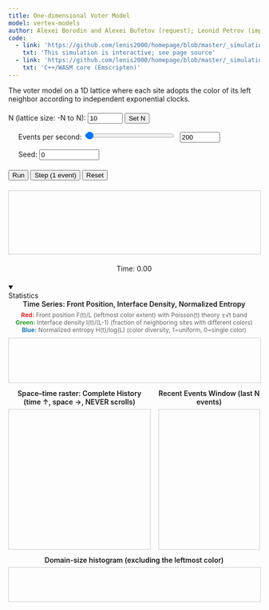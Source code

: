 ```yaml
---
title: One-dimensional Voter Model
model: vertex-models
author: Alexei Borodin and Alexei Bufetov (request); Leonid Petrov (implementation)
code:
  - link: 'https://github.com/lenis2000/homepage/blob/master/_simulations/vertex_models/2025-08-29-voter-model.md'
    txt: 'This simulation is interactive; see page source'
  - link: 'https://github.com/lenis2000/homepage/blob/master/_simulations/vertex_models/2025-08-29-voter-model.cpp'
    txt: 'C++/WASM core (Emscripten)'
---
```


The voter model on a 1D lattice where each site adopts the color of its left neighbor according to independent exponential clocks.

<div style="margin: 20px 0;">
  <label for="n-input">N (lattice size: -N to N): </label>
  <input type="number" id="n-input" value="10" min="1" max="10000" style="width: 70px;">
  <button id="apply-n">Set N</button>

  <label for="events-per-sec" style="margin-left: 20px;">Events per second: </label>
  <input type="range" id="events-per-sec" value="200" min="1" max="20000" step="1" style="width: 180px;">
  <input type="number" id="events-per-sec-input" value="200" min="1" max="20000" step="1" style="width: 80px; margin-left: 5px;">

  <label for="seed-input" style="margin-left: 20px;">Seed: </label>
  <input type="number" id="seed-input" value="0" min="0" step="1" style="width: 120px;" title="0 = random seed">
</div>

<div style="margin: 20px 0;">
  <button id="run-stop-btn">Run</button>
  <button id="step-btn">Step (1 event)</button>
  <button id="reset-btn">Reset</button>
</div>

<canvas id="voterCanvas" width="800" height="200" style="border: 1px solid #ccc; display: block; margin: 20px auto; width: 100%;"></canvas>

<div id="info" style="text-align: center; margin: 20px;">
    Time: <span id="time-display">0.00</span>
</div>

<details class="control-group full-width" open>
  <summary><div class="control-group-title">Statistics</div></summary>
  <div class="content" style="display:grid;gap:12px">
    <div>
      <div style="font-weight:600;margin-bottom:6px;text-align:center">
        Time Series: Front Position, Interface Density, Normalized Entropy
      </div>
      <div style="font-size:12px;margin-bottom:8px;text-align:center;color:#666">
        <strong style="color:#d62728">Red:</strong> Front position F(t)/L (leftmost color extent) with Poisson(t) theory ±√t band<br>
        <strong style="color:#2ca02c">Green:</strong> Interface density I(t)/(L-1) (fraction of neighboring sites with different colors)<br>
        <strong style="color:#1f77b4">Blue:</strong> Normalized entropy H(t)/log(L) (color diversity, 1=uniform, 0=single color)
      </div>
      <canvas id="stat-ts" width="900" height="160"
              style="width:100%;max-width:900px;border:1px solid #ccc;display:block;margin:0 auto"></canvas>
    </div>
    <div style="display:flex;gap:16px;">
      <div style="flex:7;">
        <div style="font-weight:600;margin-bottom:6px;text-align:center">
          Space–time raster: Complete History (time ↑, space →, NEVER scrolls)
        </div>
        <div id="history-container" style="height:280px;border:1px solid #ccc;overflow:hidden">
          <canvas id="stat-raster-full" width="600" height="280"
                  style="width:100%;display:block"></canvas>
        </div>
      </div>
      <div style="flex:5;">
        <div style="font-weight:600;margin-bottom:6px;text-align:center">
          Recent Events Window (last N events)
        </div>
        <div style="height:280px;border:1px solid #ccc;overflow:hidden">
          <canvas id="stat-raster" width="300" height="280"
                  style="width:100%;display:block"></canvas>
        </div>
      </div>
    </div>
    <div>
      <div style="font-weight:600;margin-bottom:6px;text-align:center">
        Domain-size histogram (excluding the leftmost color)
      </div>
      <canvas id="stat-hist" width="900" height="120"
              style="width:100%;max-width:900px;border:1px solid #ccc;display:block;margin:0 auto"></canvas>
    </div>
  </div>
</details>

<script src="/js/2025-08-29-voter-model.js"></script>

<script>
// Ensure Module exists even if the single-file bundle loads slowly
if (typeof Module === 'undefined') {
  window.Module = { onRuntimeInitialized: function(){} };
}

Module.onRuntimeInitialized = function() {
  class VoterWASM {
    constructor() {
      // sync cwraps are fine; ASYNCIFY allows await if we choose later
      this._initializeModel = Module.cwrap('initializeModel','number',['number','number','number','number'], {async:false});
      this._stepK          = Module.cwrap('stepK','number',['number'], {async:false});
      this._exportSites    = Module.cwrap('exportSites','number',[], {async:false});
      this._freeString     = Module.cwrap('freeString', null, ['number']);
      this._getTime        = Module.cwrap('getTime','number',[], {async:false});
      this.N = 10;
      this.seed = 0;
      this.init_mode = 0;       // reserved for future palettes
      this.palette_colors = 0;  // reserved
    }

    initialize(N, seed) {
      this.N = N; this.seed = seed >>> 0;
      const ptr = this._initializeModel(N, this.seed, this.init_mode, this.palette_colors);
      const json = JSON.parse(Module.UTF8ToString(ptr));
      this._freeString(ptr);
      if (json.error) throw new Error(json.error);
      return json;
    }

    stepK(k) {
      const ptr = this._stepK(k);
      const json = JSON.parse(Module.UTF8ToString(ptr));
      this._freeString(ptr);
      if (json.error) throw new Error(json.error);
      return json;
    }

    exportSites() {
      const ptr = this._exportSites();
      const json = JSON.parse(Module.UTF8ToString(ptr));
      this._freeString(ptr);
      if (!json.ptr || !json.count) return { arr: new Uint32Array(), count: 0 };
      // View directly into WASM memory (no copy)
      const view = new Uint32Array(Module.HEAPU32.buffer, json.ptr, json.count);
      return { arr: view, count: json.count };
    }

    getTime() { return this._getTime(); }
  }

  // --------------------------
  // UI & drawing
  // --------------------------
  const canvas = document.getElementById('voterCanvas');
  const ctx = canvas.getContext('2d');
  const timeSpan = document.getElementById('time-display');

  const nInput = document.getElementById('n-input');
  const seedInput = document.getElementById('seed-input');
  const epsSlider = document.getElementById('events-per-sec');
  const epsInput  = document.getElementById('events-per-sec-input');

  const applyNBtn = document.getElementById('apply-n');
  const runStopBtn = document.getElementById('run-stop-btn');
  const stepBtn = document.getElementById('step-btn');
  const resetBtn = document.getElementById('reset-btn');

  const wasm = new VoterWASM();

  // ---------- Stats state ----------
  const tsCanvas   = document.getElementById('stat-ts');
  const histCanvas = document.getElementById('stat-hist');
  const rasterCanvas = document.getElementById('stat-raster');
  const rasterFullCanvas = document.getElementById('stat-raster-full');
  const historyContainer = document.getElementById('history-container');

  const T = [];            // times
  const frontSeries = [];  // F(t) / (2N+1)
  const ifaceSeries = [];  // I(t) / (2N)
  const entSeries   = [];  // Hnorm(t) in [0,1]

  // throttle sampling (e.g., every ~50ms wall time)
  let lastSampleTS = 0;

  // ---------- Metrics from current snapshot ----------
  function computeFrontLen(view) {
    if (view.length === 0) return 0;
    const c0 = view[0];
    let k = 1;
    while (k < view.length && view[k] === c0) k++;
    return k; // number of sites equal to the leftmost color
  }

  function computeInterfaceCount(view) {
    let cnt = 0;
    for (let i = 1; i < view.length; i++) if (view[i] !== view[i-1]) cnt++;
    return cnt;
  }

  function computeEntropy(view) {
    const L = view.length;
    if (L === 0) return { H: 0, Hnorm: 0 };
    const m = new Map();
    for (let i = 0; i < L; i++) m.set(view[i], (m.get(view[i])||0) + 1);
    let H = 0;
    for (const [,count] of m) {
      const p = count / L;
      H -= p * Math.log(p);
    }
    const Hnorm = H / Math.log(L); // in [0,1]
    return { H, Hnorm };
  }

  function computeDomainSizes(view) {
    const sizes = [];
    if (view.length === 0) return sizes;
    let cur = view[0], run = 1;
    let isFirst = true;
    for (let i = 1; i < view.length; i++) {
      if (view[i] === cur) run++;
      else {
        if (!isFirst) sizes.push(run); // Skip the first domain (leftmost color)
        isFirst = false;
        cur = view[i]; run = 1;
      }
    }
    if (!isFirst) sizes.push(run); // Skip if this is the only domain (all same color)
    return sizes;
  }

  // Map colors to normalized values [0,1]
  const colorToValue = new Map();
  let nextColorIndex = 0;

  function computeRightmostColor(view) {
    if (view.length === 0) return 0;

    // Get color at position +N (rightmost site)
    const rightmostSiteIndex = view.length - 1; // Last array element = position +N
    const rightmostColor = view[rightmostSiteIndex];

    // Map this color to a normalized value
    if (!colorToValue.has(rightmostColor)) {
      colorToValue.set(rightmostColor, nextColorIndex * 0.1);
      nextColorIndex = (nextColorIndex + 1) % 11; // Cycle through 0, 0.1, 0.2, ..., 1.0
    }

    return colorToValue.get(rightmostColor);
  }

  // ---------- Tiny plotting helpers ----------
  function linePlot(canvas, series, opts={}) {
    const ctx = canvas.getContext('2d');
    const W = canvas.width, H = canvas.height;
    ctx.clearRect(0,0,W,H);
    const pad = {l:40,r:10,t:10,b:22};
    const plotW = W - pad.l - pad.r, plotH = H - pad.t - pad.b;

    // Build x range from ALL time data (never scroll, always show complete history)
    const T = series[0].x, n = T.length;
    if (n === 0) return;

    // ALWAYS use the full time range from start (0 or first time) to current time
    const xmin = 0; // Always start from time 0
    const xmax = T[n-1]; // Current time (scales as simulation progresses)
    let ymin = Infinity, ymax = -Infinity;
    for (const s of series) {
      for (const v of s.y) { if (v < ymin) ymin = v; if (v > ymax) ymax = v; }
    }
    if (opts.forceY01) { ymin = 0; ymax = 1; }
    if (ymax === ymin) { ymax = ymin + 1; }

    // Time axis scales automatically: more time = more compressed
    const x2px = x => pad.l + (x - xmin) / (xmax - xmin || 1) * plotW;
    const y2px = y => pad.t + (1 - (y - ymin) / (ymax - ymin)) * plotH;

    // Axes
    ctx.strokeStyle = '#999'; ctx.lineWidth = 1;
    ctx.beginPath();
    ctx.moveTo(pad.l, pad.t); ctx.lineTo(pad.l, pad.t+plotH); ctx.lineTo(pad.l+plotW, pad.t+plotH);
    ctx.stroke();

    // Series
    const colors = opts.colors || ['#d62728','#2ca02c','#1f77b4','#9467bd','#8c564b'];
    series.forEach((s, idx) => {
      ctx.strokeStyle = colors[idx % colors.length]; ctx.lineWidth = s.width || 1.5;
      ctx.beginPath();
      for (let i = 0; i < n; i++) {
        const x = x2px(T[i]), y = y2px(s.y[i]);
        if (i === 0) ctx.moveTo(x,y); else ctx.lineTo(x,y);
      }
      ctx.stroke();
    });

    // Shaded band if provided: y±band
    if (opts.band) {
      const { y, band } = opts.band;
      ctx.fillStyle = 'rgba(31,119,180,0.12)';
      ctx.beginPath();
      for (let i = 0; i < n; i++) {
        const x = x2px(T[i]);
        const yU = y2px(y[i] + band[i]);
        if (i === 0) ctx.moveTo(x, yU); else ctx.lineTo(x, yU);
      }
      for (let i = n-1; i >= 0; i--) {
        const x = x2px(T[i]);
        const yL = y2px(y[i] - band[i]);
        ctx.lineTo(x, yL);
      }
      ctx.closePath();
      ctx.fill();
    }

    // Y ticks (few)
    ctx.fillStyle = '#666'; ctx.font = '11px sans-serif';
    for (let k = 0; k <= 4; k++) {
      const vy = ymin + k*(ymax-ymin)/4;
      const y = y2px(vy);
      ctx.fillText(vy.toFixed(2), 4, y+4);
      ctx.strokeStyle = 'rgba(0,0,0,0.05)';
      ctx.beginPath(); ctx.moveTo(pad.l, y); ctx.lineTo(pad.l+plotW, y); ctx.stroke();
    }
  }

  function histPlot(canvas, data, bins=30) {
    const ctx = canvas.getContext('2d');
    const W = canvas.width, H = canvas.height;
    ctx.clearRect(0,0,W,H);
    if (!data.length) return;
    const maxVal = Math.max(...data);
    const minVal = 1;
    const B = Math.min(bins, maxVal);
    const counts = new Array(B).fill(0);
    for (const v of data) {
      const b = Math.min(B-1, Math.floor((v-minVal) / (maxVal-minVal+1e-9) * B));
      counts[b]++;
    }
    const maxC = Math.max(...counts);
    const barW = W / B;
    for (let i = 0; i < B; i++) {
      const h = (H-20) * (counts[i] / (maxC || 1));
      ctx.fillStyle = '#888';
      ctx.fillRect(i*barW, H-20 - h, barW-1, h);
    }
    ctx.fillStyle = '#666'; ctx.font = '11px sans-serif';
    ctx.fillText('size →', W-40, H-6);
    ctx.save(); ctx.translate(10, H/2); ctx.rotate(-Math.PI/2);
    ctx.fillText('count', 0, 0); ctx.restore();
  }

  function appendRasterRow(canvas, view) {
    const ctx = canvas.getContext('2d', { willReadFrequently: true });
    const W = canvas.width, H = canvas.height;
    // Scroll up by 1 pixel
    const img = ctx.getImageData(0, 1, W, H-1);
    ctx.putImageData(img, 0, 0);
    // Draw new row at bottom
    const row = ctx.createImageData(W, 1);
    for (let x = 0; x < W; x++) {
      const i = Math.floor(x * view.length / W);
      const rgb = view[i];
      const R = (rgb >> 16) & 255, G = (rgb >> 8) & 255, B = rgb & 255;
      const p = x*4;
      row.data[p+0]=R; row.data[p+1]=G; row.data[p+2]=B; row.data[p+3]=255;
    }
    ctx.putImageData(row, 0, H-1);
  }

  // State for full history raster with compression
  const fullHistory = []; // Store all history states

  function appendFullHistoryRow(canvas, view) {
    const ctx = canvas.getContext('2d');
    const W = canvas.width, H = canvas.height;

    // Add current state to full history
    fullHistory.push(Array.from(view));

    // Redraw entire history compressed to fit canvas height
    ctx.clearRect(0, 0, W, H);

    const totalSteps = fullHistory.length;
    if (totalSteps === 0) return;

    // Each pixel row represents one or more time steps
    const stepsPerPixel = totalSteps / H;

    for (let y = 0; y < H; y++) {
      // Map pixel row to history step(s)
      const stepIndex = Math.floor(y * stepsPerPixel);
      if (stepIndex >= totalSteps) continue;

      const historyRow = fullHistory[stepIndex];
      const row = ctx.createImageData(W, 1);

      for (let x = 0; x < W; x++) {
        const i = Math.floor(x * historyRow.length / W);
        const rgb = historyRow[i];
        const R = (rgb >> 16) & 255, G = (rgb >> 8) & 255, B = rgb & 255;
        const p = x * 4;
        row.data[p+0] = R; row.data[p+1] = G; row.data[p+2] = B; row.data[p+3] = 255;
      }

      // Draw from bottom up (H-1-y for time ↑)
      ctx.putImageData(row, 0, H - 1 - y);
    }

    // Auto-scroll to bottom to show the most recent activity
    historyContainer.scrollTop = historyContainer.scrollHeight;
  }

  // Recent events sliding window (N×N grid)
  const recentEvents = [];
  const maxRecentEvents = 100; // Reduced for faster startup

  function updateRecentEventsWindow(canvas, view) {
    // Add current state to recent events
    recentEvents.push(Array.from(view));
    if (recentEvents.length > maxRecentEvents) {
      recentEvents.shift(); // Remove oldest
    }

    // Draw exactly N×N grid (no scaling of time dimension)
    const ctx = canvas.getContext('2d');
    const W = canvas.width, H = canvas.height;
    ctx.clearRect(0, 0, W, H);

    const N = recentEvents.length;
    if (N === 0) return;

    // Draw available events, using full height even if not full buffer
    const pixelWidth = W / view.length;   // space dimension (can scale to canvas width)
    const pixelHeight = H / N; // time dimension scales with actual data

    for (let t = 0; t < N; t++) {
      const historyRow = recentEvents[t];
      for (let x = 0; x < historyRow.length; x++) {
        const rgb = historyRow[x];
        const R = (rgb >> 16) & 255, G = (rgb >> 8) & 255, B = rgb & 255;
        ctx.fillStyle = `rgb(${R},${G},${B})`;

        // Draw from bottom up (most recent at bottom) - use Math.floor/ceil to avoid gaps
        ctx.fillRect(
          Math.floor(x * pixelWidth),
          Math.floor(H - (t + 1) * pixelHeight),
          Math.ceil(pixelWidth) + 1,
          Math.ceil(pixelHeight) + 1
        );
      }
    }
  }

  function rgbIntToCss(rgb) {
    // rgb is 0xRRGGBB
    const hex = rgb.toString(16).padStart(6,'0');
    return '#' + hex;
  }

  function drawSites(view) {
    const L = view.length;
    if (L === 0) return;

    ctx.clearRect(0,0,canvas.width,canvas.height);

    const siteWidth = canvas.width / L;
    const siteHeight = canvas.height;

    // Draw sites
    for (let i = 0; i < L; i++) {
      ctx.fillStyle = rgbIntToCss(view[i]);
      ctx.fillRect(i * siteWidth, 0, siteWidth, siteHeight);
    }

    // Position labels (max 21)
    ctx.fillStyle = '#000';
    ctx.font = '12px Arial';
    ctx.textAlign = 'center';

    const maxLabels = 21;
    const labelStep = Math.ceil(L / maxLabels);
    const N = parseInt(nInput.value, 10);
    for (let i = 0; i < L; i += labelStep) {
      const position = i - N;
      const x = i * siteWidth + siteWidth / 2;
      ctx.fillText(String(position), x, siteHeight - 10);
    }
    if ((L-1) % labelStep !== 0) {
      const position = (L-1) - N;
      const x = (L-1) * siteWidth + siteWidth / 2;
      ctx.fillText(String(position), x, siteHeight - 10);
    }
  }

  function updateTimeDisplay() {
    timeSpan.textContent = wasm.getTime().toFixed(10);
  }

  let animHandle = 0;
  let running = false;
  let lastTS = 0;

  function frame(ts) {
    if (!running) return;
    if (!lastTS) lastTS = ts;
    const elapsed = (ts - lastTS) / 1000.0; // seconds
    lastTS = ts;

    const eps = parseInt(epsInput.value, 10); // events per second
    // Cap to avoid huge bursts if tab was inactive
    const k = Math.min(200000, Math.max(0, Math.floor(eps * elapsed)));

    if (k > 0) {
      wasm.stepK(k);
      updateTimeDisplay();
      const { arr } = wasm.exportSites();
      drawSites(arr);

      // --- Statistics updates ---
      updateRecentEventsWindow(rasterCanvas, arr);
      appendFullHistoryRow(rasterFullCanvas, arr);

      if (!lastSampleTS || ts - lastSampleTS > 50) {
        lastSampleTS = ts;
        const t = wasm.getTime();
        const Lsites = arr.length;
        const Flen = computeFrontLen(arr);    // number of leftmost-color sites
        const Icnt = computeInterfaceCount(arr);
        const { Hnorm } = computeEntropy(arr);

        // record normalized series
        T.push(t);
        frontSeries.push(Flen / Lsites);
        ifaceSeries.push(Icnt / Math.max(1, Lsites-1));
        entSeries.push(Hnorm);

        // Build theoretical overlay for front: E[F]=t, band=√t, all normalized
        const Ncur = parseInt(nInput.value, 10);
        const Lcur = 2 * Ncur + 1;
        const yFront = T.map(tt => Math.min(tt, Lcur-1) / Lcur);
        const bandFront = T.map(tt => Math.min(Math.sqrt(Math.max(tt,0)), Lcur-1) / Lcur);

        linePlot(tsCanvas, [
          { x: T, y: frontSeries },                 // empirical front (normalized)
          { x: T, y: ifaceSeries },                 // interface density
          { x: T, y: entSeries }                    // entropy (normalized)
        ], {
          forceY01: true,
          band: { y: yFront, band: bandFront }      // ±√t band around theory y=t/L
        });

        // Domain-size histogram (recompute each sample)
        const sizes = computeDomainSizes(arr);
        histPlot(histCanvas, sizes, 30);
      }
    }
    animHandle = requestAnimationFrame(frame);
  }

  function start() {
    if (running) return;
    running = true;
    runStopBtn.textContent = 'Stop';
    lastTS = 0;
    animHandle = requestAnimationFrame(frame);
  }

  function stop() {
    running = false;
    runStopBtn.textContent = 'Run';
    if (animHandle) cancelAnimationFrame(animHandle);
    animHandle = 0;
  }

  function reinitFromUI() {
    stop();
    const N = parseInt(nInput.value, 10);
    const seed = parseInt(seedInput.value, 10) >>> 0;
    const res = wasm.initialize(N, seed);
    const { arr } = wasm.exportSites();
    drawSites(arr);
    updateTimeDisplay();

    // clear stats canvases & series
    T.length = 0; frontSeries.length = 0; ifaceSeries.length = 0; entSeries.length = 0;
    recentEvents.length = 0; fullHistory.length = 0;
    const ctx1 = tsCanvas.getContext('2d'); ctx1.clearRect(0,0,tsCanvas.width,tsCanvas.height);
    const ctx2 = histCanvas.getContext('2d'); ctx2.clearRect(0,0,histCanvas.width,histCanvas.height);
    const ctx3 = rasterCanvas.getContext('2d'); ctx3.clearRect(0,0,rasterCanvas.width,rasterCanvas.height);
    const ctx4 = rasterFullCanvas.getContext('2d'); ctx4.clearRect(0,0,rasterFullCanvas.width,rasterFullCanvas.height);
  }

  // Wire events
  epsSlider.addEventListener('input', () => {
    epsInput.value = epsSlider.value;
  });

  epsInput.addEventListener('input', () => {
    const value = parseInt(epsInput.value, 10);
    if (value >= 1 && value <= 20000) {
      epsSlider.value = value;
    }
  });

  applyNBtn.addEventListener('click', () => {
    reinitFromUI();
  });

  runStopBtn.addEventListener('click', () => {
    if (running) stop(); else start();
  });

  stepBtn.addEventListener('click', () => {
    stop();
    wasm.stepK(1);
    updateTimeDisplay();
    const { arr } = wasm.exportSites();
    drawSites(arr);
  });

  resetBtn.addEventListener('click', () => {
    reinitFromUI();
  });

  // Keyboard shortcuts
  document.addEventListener('keydown', (event) => {
    if (event.key === 'p' || event.key === 'P') {
      event.preventDefault();
      if (running) stop(); else start();
    }
    if (event.key === 's' || event.key === 'S') {
      event.preventDefault();
      stop();
      wasm.stepK(1);
      updateTimeDisplay();
      const { arr } = wasm.exportSites();
      drawSites(arr);
      // Update stats for single step
      updateRecentEventsWindow(rasterCanvas, arr);
      appendFullHistoryRow(rasterFullCanvas, arr);
      // Force stats update
      const t = wasm.getTime();
      const Lsites = arr.length;
      const Flen = computeFrontLen(arr);
      const Icnt = computeInterfaceCount(arr);
      const { Hnorm } = computeEntropy(arr);
      T.push(t);
      frontSeries.push(Flen / Lsites);
      ifaceSeries.push(Icnt / Math.max(1, Lsites-1));
      entSeries.push(Hnorm);
      const Ncur = parseInt(nInput.value, 10);
      const Lcur = 2 * Ncur + 1;
      const yFront = T.map(tt => Math.min(tt, Lcur-1) / Lcur);
      const bandFront = T.map(tt => Math.min(Math.sqrt(Math.max(tt,0)), Lcur-1) / Lcur);
      linePlot(tsCanvas, [
        { x: T, y: frontSeries },
        { x: T, y: ifaceSeries },
        { x: T, y: entSeries }
      ], {
        forceY01: true,
        band: { y: yFront, band: bandFront }
      });
      const sizes = computeDomainSizes(arr);
      histPlot(histCanvas, sizes, 30);
    }
  });

  // Initial boot
  // Use 0 seed by default (random); user can set seed explicitly for reproducibility
  reinitFromUI();
};
</script>
